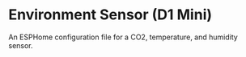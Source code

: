 # Environment Sensor (D1 Mini)

An ESPHome configuration file for a CO2, temperature, and humidity sensor.
